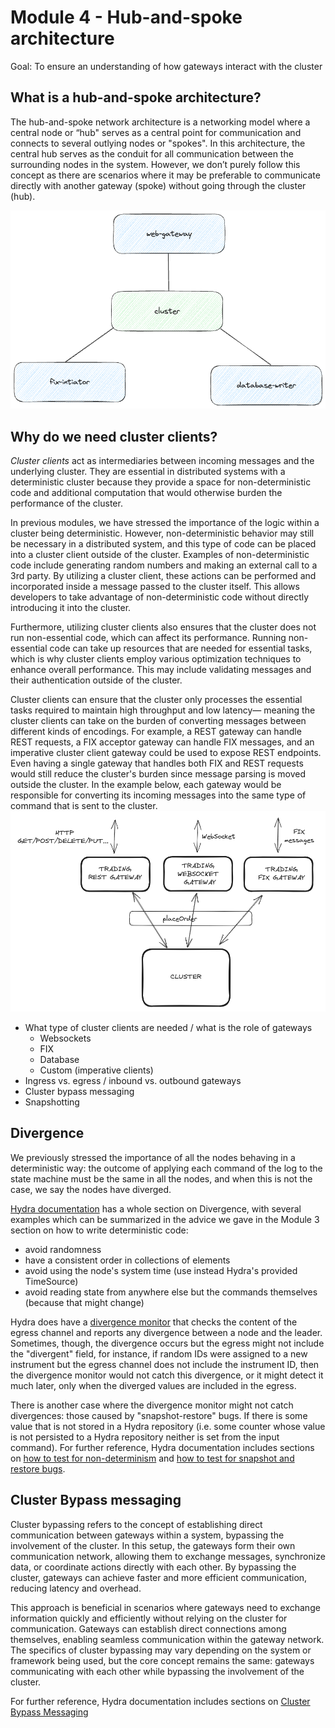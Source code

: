 # Module 4 - Hub-and-spoke architecture

Goal: To ensure an understanding of how gateways interact with the cluster

## What is a hub-and-spoke architecture?

The hub-and-spoke network architecture is a networking model where a central node or “hub" serves as a central point for
communication and connects to several outlying nodes or "spokes". In this architecture, the central hub serves as the
conduit for all communication between the surrounding nodes in the system. However, we don’t purely follow this concept
as there are scenarios where it may be preferable to communicate directly with another gateway (spoke) without going
through the cluster (hub).

![](images/hub-and-spoke.png)
## Why do we need cluster clients?
*Cluster clients* act as intermediaries between incoming messages and the underlying cluster. They are essential in distributed systems with a deterministic cluster because they provide a space for non-deterministic code and additional computation that would otherwise burden the performance of the cluster.

In previous modules, we have stressed the importance of the logic within a cluster being deterministic. However, non-deterministic behavior may still be necessary in a distributed system, and this type of code can be placed into a cluster client outside of the cluster. Examples of non-deterministic code include generating random numbers and making an external call to a 3rd party. By utilizing a cluster client, these actions can be performed and incorporated inside a message passed to the cluster itself. This allows developers to take advantage of non-deterministic code without directly introducing it into the cluster.

Furthermore, utilizing cluster clients also ensures that the cluster does not run non-essential code, which can affect its performance. Running non-essential code can take up resources that are needed for essential tasks, which is why cluster clients employ various optimization techniques to enhance overall performance. This may include validating messages and their authentication outside of the cluster.

Cluster clients can ensure that the cluster only processes the essential tasks required to maintain high throughput and low latency— meaning the cluster clients can take on the burden of converting messages between different kinds of encodings. For example, a REST gateway can handle REST requests, a FIX acceptor gateway can handle FIX messages, and an imperative cluster client gateway could be used to expose REST endpoints. Even having a single gateway that handles both FIX and REST requests would still reduce the cluster's burden since message parsing is moved outside the cluster. In the example below, each gateway would be responsible for converting its incoming messages into the same type of command that is sent to the cluster.![](images/different_cluster_clients.png)

- What type of cluster clients are needed / what is the role of gateways
  - Websockets
  - FIX
  - Database
  - Custom (imperative clients)
- Ingress vs. egress / inbound vs. outbound gateways
- Cluster bypass messaging
- Snapshotting

## Divergence
We previously stressed the importance of all the nodes behaving in a deterministic way: the outcome of applying each command of
the log to the state machine must be the same in all the nodes, and when this is not the case, we say the nodes have diverged.

[Hydra documentation](https://docs.hydra.weareadaptive.com/LATEST/HydraConcepts/UnderstandingDivergence.html) has a whole section on Divergence, with several examples
which can be summarized in the advice we gave in the Module 3 section on how to write deterministic code:
- avoid randomness
- have a consistent order in collections of elements
- avoid using the node's system time (use instead Hydra's provided TimeSource)
- avoid reading state from anywhere else but the commands themselves (because that might change)

Hydra does have a [divergence monitor](https://docs.hydra.weareadaptive.com/LATEST/Operations/DivergenceMonitor.html) that
checks the content of the egress channel and reports any divergence between a node and the leader. Sometimes, though, the divergence
occurs but the egress might not include the "divergent" field, for instance, if random IDs were assigned to a new instrument but the
egress channel does not include the instrument ID, then the divergence monitor would not catch this divergence, or it might detect it much later,
only when the diverged values are included in the egress.

There is another case where the divergence monitor might not catch divergences: those caused by "snapshot-restore" bugs.
If there is some value that is not stored in a Hydra repository (i.e. some counter whose value is not persisted to a Hydra repository
neither is set from the input command). For further reference, Hydra documentation includes sections on
[how to test for non-determinism](https://docs.hydra.weareadaptive.com/LATEST/Development/Testing/NonDeterminismTesting.html) and
[how to test for snapshot and restore bugs](https://docs.hydra.weareadaptive.com/LATEST/Development/Testing/SnapshotRestoreTesting.html).


## Cluster Bypass messaging

Cluster bypassing refers to the concept of establishing direct communication between gateways within a system, bypassing the involvement of the cluster. In this setup, the gateways form their own communication network, allowing them to exchange messages, synchronize data, or coordinate actions directly with each other. By bypassing the cluster, gateways can achieve faster and more efficient communication, reducing latency and overhead.

This approach is beneficial in scenarios where gateways need to exchange information quickly and efficiently without relying on the cluster for communication. Gateways can establish direct connections among themselves, enabling seamless communication within the gateway network. The specifics of cluster bypassing may vary depending on the system or framework being used, but the core concept remains the same: gateways communicating with each other while bypassing the involvement of the cluster.

For further reference, Hydra documentation includes sections on 
[Cluster Bypass Messaging](https://docs.hydra.weareadaptive.com/LATEST/Development/Services/ClusterBypassCommunication.html)
